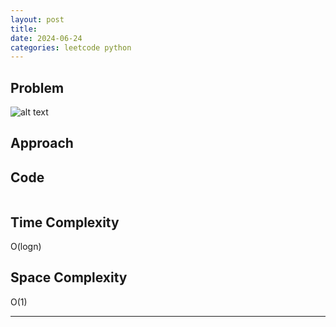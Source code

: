 ```yaml
---
layout: post
title: 
date: 2024-06-24
categories: leetcode python
---
```


## Problem
![alt text](/blog/public/img/.png)

## Approach


## Code

```python
```
## Time Complexity
O(logn)
> 

## Space Complexity
O(1)
> 

---